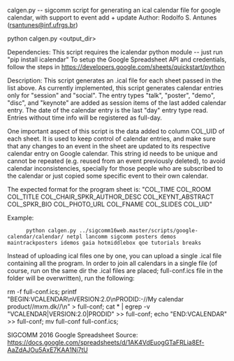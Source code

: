calgen.py -- sigcomm script for generating an ical calendar file for google calendar, with support to event add + update
             Author: Rodolfo S. Antunes (rsantunes@inf.ufrgs.br)

python calgen.py <output_dir> <spreadsheet list>

Dependencies: This script requires the icalendar python module -- just run "pip install icalendar"
              To setup the Google Spreadsheet API and credentials, follow the steps in https://developers.google.com/sheets/quickstart/python


Description: This script generates an .ical file for each sheet passed in the list above. As currently implemented, this script generates calendar entries only for "session" and "social". The entry types "talk", "poster", "demo", "disc", and "keynote" are added as session items of the last added calendar entry. The date of the calendar entry is the last "day" entry type read. Entries without time info will be registered as full-day.

One important aspect of this script is the data added to column COL_UID of each sheet. It is used to keep control of calendar entries, and make sure that any changes to an event in the sheet are updated to its respective calendar entry on Google calendar. This string id needs to be unique and cannot be repeated (e.g. reused from an event previously deleted), to avoid calendar inconsistencies, specially for those people who are subscribed to the calendar or just copied some specific event to their own calendar.

The expected format for the program sheet is: "COL_TIME  COL_ROOM  COL_TITLE  COL_CHAIR_SPKR_AUTHOR_DESC  COL_KEYNT_ABSTRACT  COL_SPKR_BIO  COL_PHOTO_URL  COL_FNAME  COL_SLIDES  COL_UID"

Example:

          python calgen.py ../sigcomm16web.master/scripts/google-calendar/calendar/ netpl lancomm sigcomm posters demos maintrackposters idemos gaia hotmiddlebox qoe tutorials breaks

Instead of uploading ical files one by one, you can upload a single .ical file containing all the program. In order to join all calendars in a single file (of course, run on the same dir the .ical files are placed; full-conf.ics file in the folder will be overwritten), run the following:

rm -f full-conf.ics; printf "BEGIN:VCALENDAR\nVERSION:2.0\nPRODID:-//My calendar product//mxm.dk//\n" > full-conf; cat * | egrep -v "VCALENDAR|VERSION:2.0|PRODID" >> full-conf; echo "END:VCALENDAR" >> full-conf; mv full-conf full-conf.ics;

SIGCOMM 2016 Google Spreadsheet Source: https://docs.google.com/spreadsheets/d/1AK4VdEuogGTaFRLia8Ef-AaZdAJOu5AxE7KAA1Nj7tU